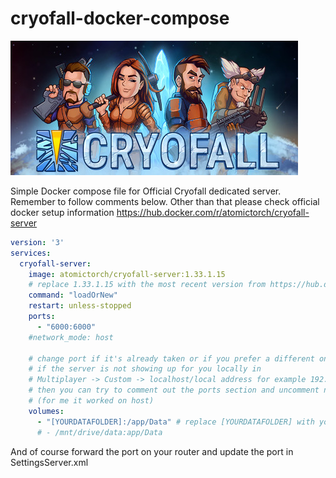 # cryofall-docker-compose
![Cryofall](cryofall.jpg)

Simple Docker compose file for Official Cryofall dedicated server.
Remember to follow comments below.
Other than that please check official docker setup information https://hub.docker.com/r/atomictorch/cryofall-server

```yaml
version: '3'
services:
  cryofall-server:
    image: atomictorch/cryofall-server:1.33.1.15
    # replace 1.33.1.15 with the most recent version from https://hub.docker.com/r/atomictorch/cryofall-server/tags
    command: "loadOrNew"
    restart: unless-stopped
    ports:
      - "6000:6000"
    #network_mode: host

    # change port if it's already taken or if you prefer a different one
    # if the server is not showing up for you locally in
    # Multiplayer -> Custom -> localhost/local address for example 192.168.1.x
    # then you can try to comment out the ports section and uncomment network_mode
    # (for me it worked on host)
    volumes:
      - "[YOURDATAFOLDER]:/app/Data" # replace [YOURDATAFOLDER] with your path example below
      # - /mnt/drive/data:app/Data
```
And of course forward the port on your router and update the port in SettingsServer.xml
